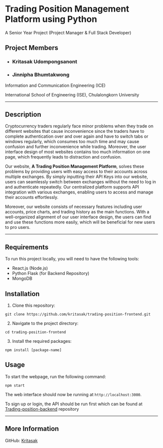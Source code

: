 # Trading Position Management Platform using Python

A Senior Year Project (Project Manager & Full Stack Developer)

## Project Members

-   ### **Kritasak Udompongsanont**
-   ### **Jinnipha Bhumtakwong**

Information and Communication Engineering (ICE)

International School of Engineering (ISE), Chulalongkorn University

---

## Description

Cryptocurrency traders regularly face minor problems when they trade on different websites that cause inconvenience since the traders have to complete authentication over and over again and have to switch tabs or windows regularly, which consumes too much time and may cause confusion and further inconvenience while trading. Moreover, the user interface design of most websites contains too much information on one page, which frequently leads to distraction and confusion.

Our website, **A Trading Position Management Platform**, solves these problems by providing users with easy access to their accounts across multiple exchanges. By simply inputting their API Keys into our website, users can seamlessly switch between exchanges without the need to log in and authenticate repeatedly. Our centralized platform supports API integration with various exchanges, enabling users to access and manage their accounts effortlessly.

Moreover, our website consists of necessary features including user accounts, price charts, and trading history as the main functions. With a well-organized alignment of our user interface design, the users can find and use these functions more easily, which will be beneficial for new users to pro users.

---

## Requirements

To run this project locally, you will need to have the following tools:

-   React.js (Node.js)
-   Python Flask (for Backend Repository)
-   MongoDB

## Installation

1. Clone this repository:

```
git clone https://github.com/kritasak/trading-position-frontend.git
```

2. Navigate to the project directory:

```
cd trading-position-frontend
```

3. Install the required packages:

```
npm install [package-name]
```

## Usage

To start the webpage, run the following command:

```
npm start
```

The web interface should now be running at `http://localhost:3000`.

To sign up or login, the API should be run first which can be found at [Trading-position-backend](https://github.com/kritasak/trading-position-backend) repository

---

## More Information

GitHub: [Kritasak](https://github.com/kritasak)
